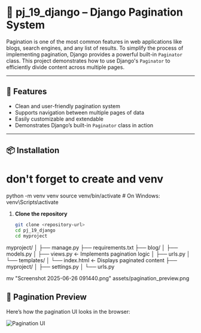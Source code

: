 # 📘 pj_19_django – Django Pagination System

Pagination is one of the most common features in web applications like blogs, search engines, and any list of results. To simplify the process of implementing pagination, Django provides a powerful built-in `Paginator` class. This project demonstrates how to use Django's `Paginator` to efficiently divide content across multiple pages.

---

## 🚀 Features

- Clean and user-friendly pagination system
- Supports navigation between multiple pages of data
- Easily customizable and extendable
- Demonstrates Django’s built-in `Paginator` class in action

---

## 📦 Installation
 
# don't forget to create and venv

python -m venv venv
source venv/bin/activate  # On Windows: venv\Scripts\activate

1. **Clone the repository**
   ```bash
   git clone <repository-url>
   cd pj_19_django
   cd myproject

myproject/
│
├── manage.py
├── requirements.txt
├── blog/
│   ├── models.py
│   ├── views.py       ← Implements pagination logic
│   ├── urls.py
│   └── templates/
│       └── index.html  ← Displays paginated content
├── myproject/
│   ├── settings.py
│   └── urls.py

mv "Screenshot 2025-06-26 091440.png" assets/pagination_preview.png

## 📸 Pagination Preview

Here’s how the pagination UI looks in the browser:

![Pagination UI](assets/pagination_preview.png)
